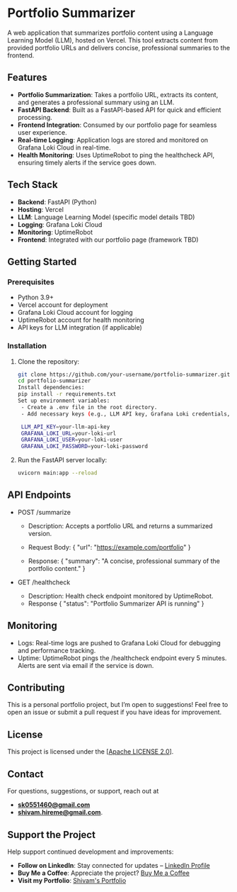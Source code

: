 # Portfolio Summarizer

A web application that summarizes portfolio content using a Language Learning Model (LLM), hosted on Vercel. This tool extracts content from provided portfolio URLs and delivers concise, professional summaries to the frontend.

## Features

- **Portfolio Summarization**: Takes a portfolio URL, extracts its content, and generates a professional summary using an LLM.
- **FastAPI Backend**: Built as a FastAPI-based API for quick and efficient processing.
- **Frontend Integration**: Consumed by our portfolio page for seamless user experience.
- **Real-time Logging**: Application logs are stored and monitored on Grafana Loki Cloud in real-time.
- **Health Monitoring**: Uses UptimeRobot to ping the healthcheck API, ensuring timely alerts if the service goes down.

## Tech Stack

- **Backend**: FastAPI (Python)
- **Hosting**: Vercel
- **LLM**: Language Learning Model (specific model details TBD)
- **Logging**: Grafana Loki Cloud
- **Monitoring**: UptimeRobot
- **Frontend**: Integrated with our portfolio page (framework TBD)

## Getting Started

### Prerequisites

- Python 3.9+
- Vercel account for deployment
- Grafana Loki Cloud account for logging
- UptimeRobot account for health monitoring
- API keys for LLM integration (if applicable)

### Installation

1. Clone the repository:
   ```bash
   git clone https://github.com/your-username/portfolio-summarizer.git
   cd portfolio-summarizer
   Install dependencies:
   pip install -r requirements.txt
   Set up environment variables:
    - Create a .env file in the root directory.
    - Add necessary keys (e.g., LLM API key, Grafana Loki credentials, etc.)

    LLM_API_KEY=your-llm-api-key
    GRAFANA_LOKI_URL=your-loki-url
    GRAFANA_LOKI_USER=your-loki-user
    GRAFANA_LOKI_PASSWORD=your-loki-password

2. Run the FastAPI server locally:
    ```bash 
    uvicorn main:app --reload

## API Endpoints
- POST /summarize
  - Description: Accepts a portfolio URL and returns a summarized version.
  - Request Body:
        {
  "url": "https://example.com/portfolio"
}

  - Response: {
  "summary": "A concise, professional summary of the portfolio content."
}

- GET /healthcheck
  - Description: Health check endpoint monitored by UptimeRobot.
  - Response {
  "status": "Portfolio Summarizer API is running"
}

## Monitoring
- Logs: Real-time logs are pushed to Grafana Loki Cloud for debugging and performance tracking.
- Uptime: UptimeRobot pings the /healthcheck endpoint every 5 minutes. Alerts are sent via email if the service is down.


## Contributing

This is a personal portfolio project, but I’m open to suggestions! Feel free to open an issue or submit a pull request if you have ideas for improvement.

## License

This project is licensed under the [[Apache LICENSE 2.0](https://www.apache.org/licenses/LICENSE-2.0)].

## Contact

For questions, suggestions, or support, reach out at 
- **sk0551460@gmail.com** 
- **shivam.hireme@gmail.com**.

## Support the Project

Help support continued development and improvements:

- **Follow on LinkedIn**: Stay connected for updates – [LinkedIn Profile](https://www.linkedin.com/in/shivam-hireme/)
- **Buy Me a Coffee**: Appreciate the project? [Buy Me a Coffee](https://buymeacoffee.com/shivamshane)
- **Visit my Portfolio**: [Shivam's Portfolio](https://shivam-portfoliio.vercel.app/)

